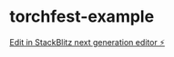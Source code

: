 # torchfest-example

[Edit in StackBlitz next generation editor ⚡️](https://stackblitz.com/~/github.com/lb5562/torchfest-example)